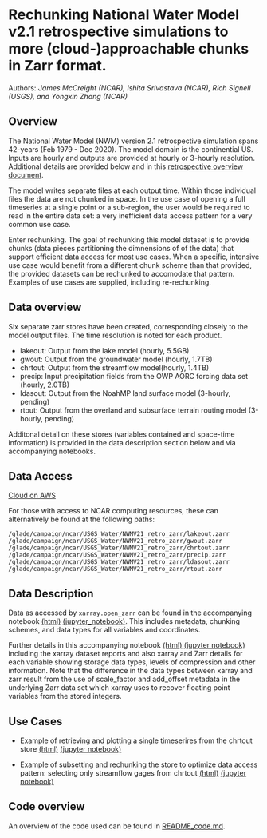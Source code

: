 # Rechunking National Water Model v2.1 retrospective simulations to more (cloud-)approachable chunks in Zarr format.
Authors: _James McCreight (NCAR), Ishita Srivastava (NCAR), Rich Signell (USGS), and Yongxin Zhang (NCAR)_


## Overview
The National Water Model (NWM) version 2.1 retrospective simulation spans 42-years (Feb 1979 - Dec 2020). The model
domain is the continential US. Inputs are hourly and outputs are provided at hourly or 3-hourly resolution. Additional details
are provided below and in this
[retrospective overview document](https://github.com/NCAR/rechunk_retro_nwm_v21/blob/main/ancillary/NWMv2.1_42YrRetrospective_OutputVarsFullPhysicsRun.pdf).

The model writes separate files at each output time. Within those individual files the data are not chunked 
in space. In the use case of opening a full timeseries at a single point or a sub-region, the user would be required to 
read in the entire data set: a very inefficient data access pattern for a very common use case. 

Enter rechunking. The goal of rechunking this model dataset is to provide chunks (data pieces partitioning the dimnensions of
of the data) that support efficient data access for most use cases. When a specific, intensive use case would benefit
from a different chunk scheme than that provided, the provided datasets can be rechunked to accomodate that pattern. 
Examples of use cases are supplied, including re-rechunking.


## Data overview
Six separate zarr stores have been created, corresponding closely to the model output files. The time resolution is noted for each product. 

* lakeout: Output from the lake model (hourly, 5.5GB)
* gwout: Output from the groundwater model (hourly, 1.7TB)
* chrtout: Output from the streamflow model(hourly, 1.4TB)
* precip: Input precipitation fields from the OWP AORC forcing data set (hourly, 2.0TB)
* ldasout: Output from the NoahMP land surface model (3-hourly, pending)
* rtout: Output from the overland and subsurface terrain routing model (3-hourly, pending)


Additonal detail on these stores (variables contained and space-time information) is provided in the data description section 
below and via accompanying notebooks.


## Data Access

[Cloud on AWS](https://noaa-nwm-retrospective-2-1-zarr-pds.s3.amazonaws.com/index.html )

For those with access to NCAR computing resources, these can alternatively be found at the following paths:
```
/glade/campaign/ncar/USGS_Water/NWMV21_retro_zarr/lakeout.zarr
/glade/campaign/ncar/USGS_Water/NWMV21_retro_zarr/gwout.zarr
/glade/campaign/ncar/USGS_Water/NWMV21_retro_zarr/chrtout.zarr
/glade/campaign/ncar/USGS_Water/NWMV21_retro_zarr/precip.zarr
/glade/campaign/ncar/USGS_Water/NWMV21_retro_zarr/ldasout.zarr
/glade/campaign/ncar/USGS_Water/NWMV21_retro_zarr/rtout.zarr
```


## Data Description

Data as accessed by `xarray.open_zarr` can be found in the accompanying notebook
[(html)](https://nbviewer.org/github/NCAR/rechunk\_retro_nwm\_v21/blob/main/notebooks/data\_description.ipynb) 
[(jupyter\_notebook)](https://github.com/NCAR/rechunk_retro_nwm_v21/blob/main/notebooks/data_description.ipynb). This includes
metadata, chunking schemes, and data types for all variables and coordinates. 

Further details in this accompanying notebook 
[(html)](https://nbviewer.org/github/NCAR/rechunk_retro_nwm_v21/blob/main/notebooks/data_description_detail.ipynb) 
[(jupyter notebook)](https://github.com/NCAR/rechunk_retro_nwm_v21/blob/main/notebooks/data_description_detail.ipynb)
including the xarray dataset reports and also xarray and Zarr details for each variable showing storage data types, levels of 
compression and other information. Note that the difference in the data types between xarray and zarr result from the use of scale\_factor 
and add\_offset metadata in the underlying Zarr data set which xarray uses to recover floating point variables from the stored 
integers. 


## Use Cases

* Example of retrieving and plotting a single timeserires from the chrtout store
[(html)](https://nbviewer.org/github/NCAR/rechunk_retro_nwm_v21/blob/main/notebooks/usage_example_streamflow_timeseries.ipynb) 
[(jupyter notebook)](https://github.com/NCAR/rechunk_retro_nwm_v21/blob/main/notebooks/usage_example_streamflow_timeseries.ipynb)

* Example of subsetting and rechunking the store to optimize data access pattern: selecting only streamflow gages from chrtout
[(html)](https://nbviewer.org/github/NCAR/rechunk_retro_nwm_v21/blob/main/notebooks/usage_example_rerechunk_chrtout.ipynb) 
[(jupyter notebook)](https://github.com/NCAR/rechunk_retro_nwm_v21/blob/main/notebooks/usage_example_rerechunk_chrtout.ipynb)


## Code overview
An overview of the code used can be found in [README_code.md](README_code.md).
